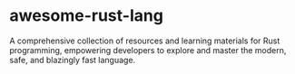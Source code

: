 # awesome-rust-lang
A comprehensive collection of resources and learning materials for Rust programming, empowering developers to explore and master the modern, safe, and blazingly fast language.
